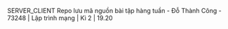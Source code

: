 SERVER_CLIENT
Repo lưu mã nguồn bài tập hàng tuần - Đỗ Thành Công - 73248 | Lập trình mạng | Kì 2 | 19.20
